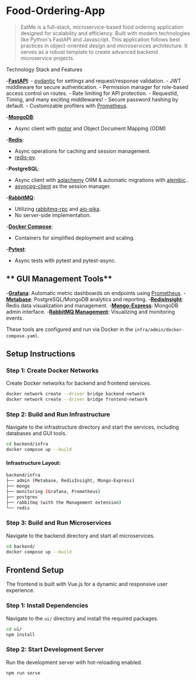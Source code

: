 # Food-Ordering-App


> EatMe is a full-stack, microservice-based food ordering application designed for scalability and efficiency. Built with modern technologies like Python's FastAPI and Javascript. This application follows best practices in object-oriented design and microservices architecture. It serves as a robust template to create advanced backend microservice projects.

Technology Stack and Features

-[**FastAPI**](https://fastapi.tiangolo.com):
    - [pydantic](https://docs.pydantic.dev) for settings and request/response validation.
    - JWT middleware for secure authentication.
    - Permission manager for role-based access control on routes.
    - Rate limiting for API protection.
    - RequestId, Timing, and many exciting middlewares!
    - Secure password hashing by default.
    - Customizable profilers with [Prometheus](https://prometheus.io/).

-[**MongoDB**](https://www.mongodb.com/): 
  - Async client with [motor](https://github.com/mongodb/motor) and Object Document Mapping (ODM) 

-[**Redis**](https://redis.io/):
  - Async operations for caching and session management.
  - [redis-py](https://github.com/redis/redis-py).

-**PostgreSQL**:
  - Async client with [aqlachemy](https://github.com/sqlalchemy/sqlalchemy) ORM & automatic migrations with [alembic](https://github.com/sqlalchemy/alembic)..
  - [asyncpg-client](https://github.com/deepmancer/asyncpg-client) as the session manager.

-[**RabbitMQ**](https://www.rabbitmq.com/):
  - Utilizing [rabbitmq-rpc](https://github.com/deepmancer/rabbitmq-rpc) and [aio-pika](https://github.com/mosquito/aio-pika).
  - No server-side implementation.

-[**Docker Compose**](https://www.docker.com):
  - Containers for simplified deployment and scaling.

-[**Pytest**](https://github.com/pytest-dev/pytest):
  - Async tests with pytest and pytest-async.

## ** GUI Management Tools**
-[**Grafana**](https://grafana.com/): Automatic metric dashboards on endpoints using [Prometheus](https://prometheus.io/).
-[**Metabase**](https://www.metabase.com/): PostgreSQL/MongoDB analytics and reporting.
-[**RedisInsight**](https://redis.io/insight/): Redis data visualization and management.
-[**Mongo-Express**](https://github.com/mongo-express/mongo-express): MongoDB admin interface.
-[**RabbitMQ Management**](https://www.rabbitmq.com/docs/management): Visualizing and monitoring events.
 
These tools are configured and run via Docker in the `infra/admin/docker-compose.yaml`.

## **Setup Instructions**

### **Step 1: Create Docker Networks**

Create Docker networks for backend and frontend services.

```bash
docker network create --driver bridge backend-network
docker network create --driver bridge frontend-network
```

### **Step 2: Build and Run Infrastructure**

Navigate to the infrastructure directory and start the services, including databases and GUI tools.

```bash
cd backend/infra
docker compose up --build
```

#### **Infrastructure Layout:**

```bash
backend/infra
├── admin (Metabase, RedisInsight, Mongo-Express)
├── mongo
├── monitoring (Grafana, Prometheus)
├── postgres
├── rabbitmq (with the Management extension)
└── redis
```

### **Step 3: Build and Run Microservices**

Navigate to the backend directory and start all microservices.

```bash
cd backend/
docker compose up --build
```

## **Frontend Setup**

The frontend is built with Vue.js for a dynamic and responsive user experience.

### **Step 1: Install Dependencies**

Navigate to the `ui/` directory and install the required packages.

```bash
cd ui/
npm install
```

### **Step 2: Start Development Server**

Run the development server with hot-reloading enabled.

```bash
npm run serve
```
